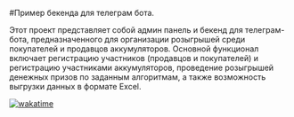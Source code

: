 #Пример бекенда для телеграм бота.

Этот проект представляет собой админ панель и бекенд для телеграм-бота, предназначенного для организации розыгрышей среди покупателей и продавцов аккумуляторов. Основной функционал включает регистрацию участников (продавцов и покупателей) и регистрацию участниками аккумуляторов, проведение розыгрышей денежных призов по заданным алгоритмам, а также возможность выгрузки данных в формате Excel.


[![wakatime](https://wakatime.com/badge/user/748cfc4b-3e23-4da0-a310-c0b6ff87825c/project/bc3da7af-d848-41a2-8f13-9edde43093fe.svg)](https://wakatime.com/badge/user/748cfc4b-3e23-4da0-a310-c0b6ff87825c/project/bc3da7af-d848-41a2-8f13-9edde43093fe)